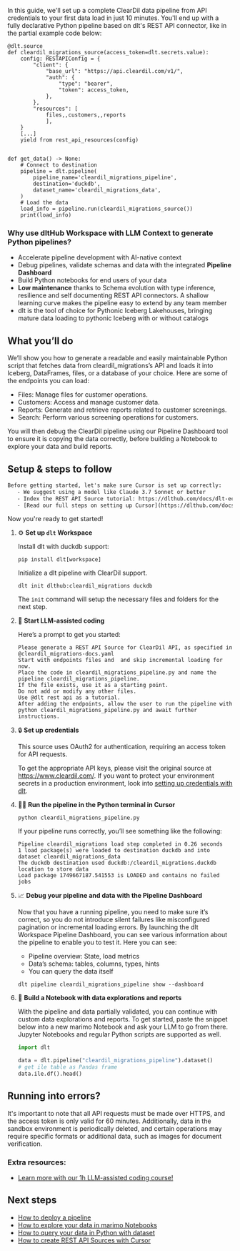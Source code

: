In this guide, we'll set up a complete ClearDil data pipeline from API credentials to your first data load in just 10 minutes. You'll end up with a fully declarative Python pipeline based on dlt's REST API connector, like in the partial example code below:

```python-outcome
@dlt.source
def cleardil_migrations_source(access_token=dlt.secrets.value):
    config: RESTAPIConfig = {
        "client": {
            "base_url": "https://api.cleardil.com/v1/",
            "auth": {
                "type": "bearer",
                "token": access_token,
            },
        },
        "resources": [
            files,,customers,,reports
            ],
    }
    [...]
    yield from rest_api_resources(config)


def get_data() -> None:
    # Connect to destination
    pipeline = dlt.pipeline(
        pipeline_name='cleardil_migrations_pipeline',
        destination='duckdb',
        dataset_name='cleardil_migrations_data', 
    )
    # Load the data
    load_info = pipeline.run(cleardil_migrations_source())
    print(load_info) 
```

### Why use dltHub Workspace with LLM Context to generate Python pipelines?

- Accelerate pipeline development with AI-native context
- Debug pipelines, validate schemas and data with the integrated **Pipeline Dashboard**
- Build Python notebooks for end users of your data
- **Low maintenance** thanks to Schema evolution with type inference, resilience and self documenting REST API connectors. A shallow learning curve makes the pipeline easy to extend by any team member
- dlt is the tool of choice for Pythonic Iceberg Lakehouses, bringing mature data loading to pythonic Iceberg with or without catalogs

## What you’ll do

We’ll show you how to generate a readable and easily maintainable Python script that fetches data from cleardil_migrations’s API and loads it into Iceberg, DataFrames, files, or a database of your choice. Here are some of the endpoints you can load:

- Files: Manage files for customer operations.
- Customers: Access and manage customer data.
- Reports: Generate and retrieve reports related to customer screenings.
- Search: Perform various screening operations for customers.

You will then debug the ClearDil pipeline using our Pipeline Dashboard tool to ensure it is copying the data correctly, before building a Notebook to explore your data and build reports.

## Setup & steps to follow

```default
Before getting started, let's make sure Cursor is set up correctly:
   - We suggest using a model like Claude 3.7 Sonnet or better
   - Index the REST API Source tutorial: https://dlthub.com/docs/dlt-ecosystem/verified-sources/rest_api/ and add it to context as **@dlt rest api**
   - [Read our full steps on setting up Cursor](https://dlthub.com/docs/dlt-ecosystem/llm-tooling/cursor-restapi#23-configuring-cursor-with-documentation)
```

Now you're ready to get started!

1. ⚙️ **Set up `dlt` Workspace**
    
    Install dlt with duckdb support:
    ```shell
    pip install dlt[workspace]
    ```

    Initialize a dlt pipeline with ClearDil support.
    ```shell
    dlt init dlthub:cleardil_migrations duckdb
    ```

    The `init` command will setup the necessary files and folders for the next step.
    
2. 🤠 **Start LLM-assisted coding**
    
    Here’s a prompt to get you started:
    
    ```prompt
    Please generate a REST API Source for ClearDil API, as specified in @cleardil_migrations-docs.yaml 
    Start with endpoints files and  and skip incremental loading for now. 
    Place the code in cleardil_migrations_pipeline.py and name the pipeline cleardil_migrations_pipeline. 
    If the file exists, use it as a starting point. 
    Do not add or modify any other files. 
    Use @dlt rest api as a tutorial. 
    After adding the endpoints, allow the user to run the pipeline with python cleardil_migrations_pipeline.py and await further instructions.
    ```

    
3. 🔒 **Set up credentials** 
    
    This source uses OAuth2 for authentication, requiring an access token for API requests.
    
    To get the appropriate API keys, please visit the original source at https://www.cleardil.com/.
    If you want to protect your environment secrets in a production environment, look into [setting up credentials with dlt](https://dlthub.com/docs/walkthroughs/add_credentials).
    
4. 🏃‍♀️ **Run the pipeline in the Python terminal in Cursor**
    
    ```shell
    python cleardil_migrations_pipeline.py
    ```
    
    If your pipeline runs correctly, you’ll see something like the following:
    
    ```shell
    Pipeline cleardil_migrations load step completed in 0.26 seconds
    1 load package(s) were loaded to destination duckdb and into dataset cleardil_migrations_data
    The duckdb destination used duckdb:/cleardil_migrations.duckdb location to store data
    Load package 1749667187.541553 is LOADED and contains no failed jobs
    ```
    
5. 📈 **Debug your pipeline and data with the Pipeline Dashboard**

    Now that you have a running pipeline, you need to make sure it’s correct, so you do not introduce silent failures like misconfigured pagination or incremental loading errors. By launching the dlt Workspace Pipeline Dashboard, you can see various information about the pipeline to enable you to test it. Here you can see:
    - Pipeline overview: State, load metrics
    - Data’s schema: tables, columns, types, hints
    - You can query the data itself
    
    ```shell
    dlt pipeline cleardil_migrations_pipeline show --dashboard
    ```
    
6. 🐍 **Build a Notebook with data explorations and reports**

    With the pipeline and data partially validated, you can continue with custom data explorations and reports. To get started, paste the snippet below into a new marimo Notebook and ask your LLM to go from there. Jupyter Notebooks and regular Python scripts are supported as well.

    
    ```python
    import dlt

   data = dlt.pipeline("cleardil_migrations_pipeline").dataset()
   # get ile table as Pandas frame
   data.ile.df().head()
    ```

## Running into errors?

It's important to note that all API requests must be made over HTTPS, and the access token is only valid for 60 minutes. Additionally, data in the sandbox environment is periodically deleted, and certain operations may require specific formats or additional data, such as images for document verification.

### Extra resources:

- [Learn more with our 1h LLM-assisted coding course!](https://www.youtube.com/watch?v=GGid70rnJuM)

## Next steps

- [How to deploy a pipeline](https://dlthub.com/docs/walkthroughs/deploy-a-pipeline)
- [How to explore your data in marimo Notebooks](https://dlthub.com/docs/general-usage/dataset-access/marimo)
- [How to query your data in Python with dataset](https://dlthub.com/docs/general-usage/dataset-access/dataset)
- [How to create REST API Sources with Cursor](https://dlthub.com/docs/dlt-ecosystem/llm-tooling/cursor-restapi)